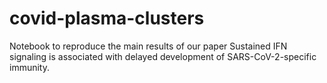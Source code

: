 # covid-plasma-clusters
Notebook to reproduce the main results of our paper Sustained IFN signaling is associated with delayed development of SARS-CoV-2-specific immunity.

